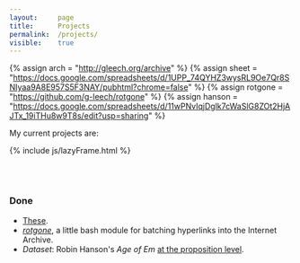 ```yaml
---
layout: 	page
title: 		Projects
permalink:	/projects/
visible:	true
---
```


{%		assign arch = "http://gleech.org/archive"		%}
{%		assign sheet = "https://docs.google.com/spreadsheets/d/1UPP_74QYHZ3wysRL9Oe7Qr8SNIyaa9A8E957S5F3NAY/pubhtml?chrome=false"		%}
{%		assign rotgone = "https://github.com/g-leech/rotgone"		%}
{%		assign hanson = "https://docs.google.com/spreadsheets/d/11wPNvIqjDglk7cWaSlG8ZOt2HjAJTx_19iTHu8w9T8s/edit?usp=sharing"		%}



My current projects are:<br>

<div id="listFrame"></div>


{%  include js/lazyFrame.html %}
<script>  
    var src = "{{sheet}}";
    definiteEvent( createIframe, [src, "listFrame"] ); 
</script>

<br><br>


<div class="accordion">
	<h3>Done</h3>
	<div>
	<ul>
		<li><a href="{{arch}}">These</a>.</li>
		<li><i><a href="{{rotgone}}">rotgone</a></i>, a little bash module for batching hyperlinks into the Internet Archive.</li>
		<li><i>Dataset</i>: Robin Hanson's <i>Age of Em</i> <a href="{{hanson}}">at the proposition level</a>.</li>
	</ul>
	</div>
</div>
<br><br>